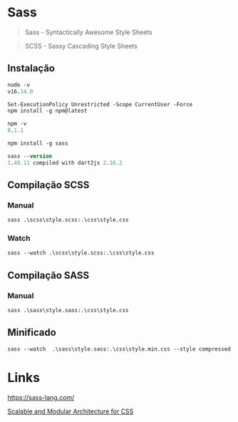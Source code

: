 # Sass

> Sass - Syntactically Awesome Style Sheets

> SCSS - Sassy Cascading Style Sheets

## Instalação

```ps
node -v
v16.14.0
```

```ps
Set-ExecutionPolicy Unrestricted -Scope CurrentUser -Force
npm install -g npm@latest

npm -v
8.1.1
```

```ps
npm install -g sass

sass --version
1.49.11 compiled with dart2js 2.16.2
```

## Compilação SCSS

### Manual

```ps
sass .\scss\style.scss:.\css\style.css
```

### Watch

```ps
sass --watch .\scss\style.scss:.\css\style.css
```

## Compilação SASS

### Manual

```ps
sass .\sass\style.sass:.\css\style.css
```

## Minificado

```ps
sass --watch  .\sass\style.sass:.\css\style.min.css --style compressed
```

# Links

https://sass-lang.com/

[Scalable and Modular Architecture for CSS](http://smacss.com/)
